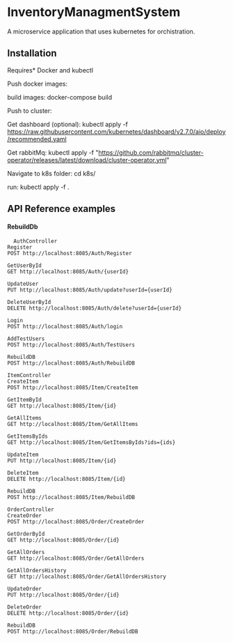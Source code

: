 
# InventoryManagmentSystem

A microservice application that uses kubernetes for orchistration.



## Installation

Requires* Docker and kubectl

Push docker images:

build images: docker-compose build

Push to cluster:

Get dashboard (optional): kubectl apply -f https://raw.githubusercontent.com/kubernetes/dashboard/v2.7.0/aio/deploy/recommended.yaml

Get rabbitMq: kubectl apply -f "https://github.com/rabbitmq/cluster-operator/releases/latest/download/cluster-operator.yml"

Navigate to k8s folder: cd k8s/

run: kubectl apply -f .


    
## API Reference examples

#### RebuildDb

```http
  AuthController
Register
POST http://localhost:8085/Auth/Register

GetUserById
GET http://localhost:8085/Auth/{userId}

UpdateUser
PUT http://localhost:8085/Auth/update?userId={userId}

DeleteUserById
DELETE http://localhost:8085/Auth/delete?userId={userId}

Login
POST http://localhost:8085/Auth/login

AddTestUsers
POST http://localhost:8085/Auth/TestUsers

RebuildDB
POST http://localhost:8085/Auth/RebuildDB

ItemController
CreateItem
POST http://localhost:8085/Item/CreateItem

GetItemById
GET http://localhost:8085/Item/{id}

GetAllItems
GET http://localhost:8085/Item/GetAllItems

GetItemsByIds
GET http://localhost:8085/Item/GetItemsByIds?ids={ids}

UpdateItem
PUT http://localhost:8085/Item/{id}

DeleteItem
DELETE http://localhost:8085/Item/{id}

RebuildDB
POST http://localhost:8085/Item/RebuildDB

OrderController
CreateOrder
POST http://localhost:8085/Order/CreateOrder

GetOrderById
GET http://localhost:8085/Order/{id}

GetAllOrders
GET http://localhost:8085/Order/GetAllOrders

GetAllOrdersHistory
GET http://localhost:8085/Order/GetAllOrdersHistory

UpdateOrder
PUT http://localhost:8085/Order/{id}

DeleteOrder
DELETE http://localhost:8085/Order/{id}

RebuildDB
POST http://localhost:8085/Order/RebuildDB
```






